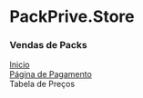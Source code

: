 # PackPrive.Store

### Vendas de Packs

<a href="https://packpriv.github.io/PackPrive.Store/site-packpriv/index.html" target="_blank" rel="noopener noreferrer">
Inicio
</a>
<br>
<a href="https://packpriv.github.io/PackPrive.Store/site-packpriv/pagamento_pix.html" target="_blank" rel="noopener noreferrer">
Página de Pagamento
</a>
<br>
Tabela de Preços
